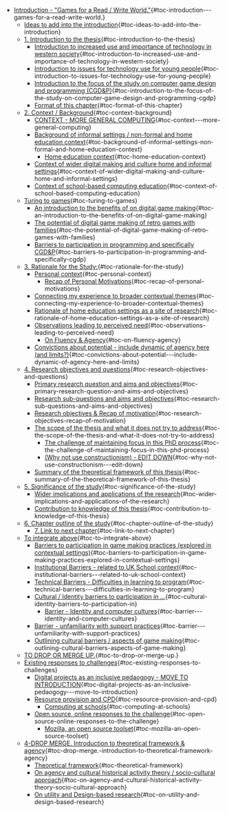 -   [Introduction - "Games for a Read / Write
    World."](#introduction---games-for-a-read-write-world.){#toc-introduction---games-for-a-read-write-world.}
    -   [Ideas to add into the
        introduction](#ideas-to-add-into-the-introduction){#toc-ideas-to-add-into-the-introduction}
    -   [1. Introduction to the
        thesis](#introduction-to-the-thesis){#toc-introduction-to-the-thesis}
        -   [Introduction to increased use and importance of technology
            in western
            society](#introduction-to-increased-use-and-importance-of-technology-in-western-society){#toc-introduction-to-increased-use-and-importance-of-technology-in-western-society}
        -   [Introduction to issues for technology use for young
            people](#introduction-to-issues-for-technology-use-for-young-people){#toc-introduction-to-issues-for-technology-use-for-young-people}
        -   [Introduction to the focus of the study on computer game
            design and programming
            (CGD&P)](#introduction-to-the-focus-of-the-study-on-computer-game-design-and-programming-cgdp){#toc-introduction-to-the-focus-of-the-study-on-computer-game-design-and-programming-cgdp}
        -   [Format of this
            chapter](#format-of-this-chapter){#toc-format-of-this-chapter}
    -   [2. Context /
        Background](#context-background){#toc-context-background}
        -   [CONTEXT - MORE GENERAL
            COMPUTING](#context---more-general-computing){#toc-context---more-general-computing}
        -   [Background of informal settings / non-formal and home
            education
            context](#background-of-informal-settings-non-formal-and-home-education-context){#toc-background-of-informal-settings-non-formal-and-home-education-context}
            -   [Home education
                context](#home-education-context){#toc-home-education-context}
        -   [Context of wider digital making and culture home and
            informal
            settings](#context-of-wider-digital-making-and-culture-home-and-informal-settings){#toc-context-of-wider-digital-making-and-culture-home-and-informal-settings}
        -   [Context of school-based computing
            education](#context-of-school-based-computing-education){#toc-context-of-school-based-computing-education}
    -   [Turing to games](#turing-to-games){#toc-turing-to-games}
        -   [An introduction to the benefits of on digital game
            making](#an-introduction-to-the-benefits-of-on-digital-game-making){#toc-an-introduction-to-the-benefits-of-on-digital-game-making}
        -   [The potential of digital game making of retro games with
            families](#the-potential-of-digital-game-making-of-retro-games-with-families){#toc-the-potential-of-digital-game-making-of-retro-games-with-families}
        -   [Barriers to participation in programming and specifically
            CGD&P](#barriers-to-participation-in-programming-and-specifically-cgdp){#toc-barriers-to-participation-in-programming-and-specifically-cgdp}
    -   [3. Rationale for the
        Study:](#rationale-for-the-study){#toc-rationale-for-the-study}
        -   [Personal context](#personal-context){#toc-personal-context}
            -   [Recap of Personal
                Motivations](#recap-of-personal-motivations){#toc-recap-of-personal-motivations}
        -   [Connecting my experience to broader contextual
            themes](#connecting-my-experience-to-broader-contextual-themes){#toc-connecting-my-experience-to-broader-contextual-themes}
        -   [Rationale of home education settings as a site of
            research](#rationale-of-home-education-settings-as-a-site-of-research){#toc-rationale-of-home-education-settings-as-a-site-of-research}
        -   [Observations leading to perceived
            need](#observations-leading-to-perceived-need){#toc-observations-leading-to-perceived-need}
            -   [On Fluency &
                Agency](#on-fluency-agency){#toc-on-fluency-agency}
        -   [Convictions about potential - include dynamic of agency
            here (and
            limits?)](#convictions-about-potential---include-dynamic-of-agency-here-and-limits){#toc-convictions-about-potential---include-dynamic-of-agency-here-and-limits}
    -   [4. Research objectives and
        questions](#research-objectives-and-questions){#toc-research-objectives-and-questions}
        -   [Primary research question and aims and
            objectives](#primary-research-question-and-aims-and-objectives){#toc-primary-research-question-and-aims-and-objectives}
        -   [Research sub-questions and aims and
            objectives](#research-sub-questions-and-aims-and-objectives){#toc-research-sub-questions-and-aims-and-objectives}
        -   [Research objectives & Recap of
            motivation](#research-objectives-recap-of-motivation){#toc-research-objectives-recap-of-motivation}
        -   [The scope of the thesis and what it does not try to
            address](#the-scope-of-the-thesis-and-what-it-does-not-try-to-address){#toc-the-scope-of-the-thesis-and-what-it-does-not-try-to-address}
            -   [The challenge of maintaining focus in this PhD
                process](#the-challenge-of-maintaining-focus-in-this-phd-process){#toc-the-challenge-of-maintaining-focus-in-this-phd-process}
            -   [(Why not use constructionism) - EDIT
                DOWN](#why-not-use-constructionism---edit-down){#toc-why-not-use-constructionism---edit-down}
        -   [Summary of the theoretical framework of this
            thesis](#summary-of-the-theoretical-framework-of-this-thesis){#toc-summary-of-the-theoretical-framework-of-this-thesis}
    -   [5. Significance of the
        study](#significance-of-the-study){#toc-significance-of-the-study}
        -   [Wider implications and applications of the
            research](#wider-implications-and-applications-of-the-research){#toc-wider-implications-and-applications-of-the-research}
        -   [Contribution to knowledge of this
            thesis](#contribution-to-knowledge-of-this-thesis){#toc-contribution-to-knowledge-of-this-thesis}
    -   [6. Chapter outline of the
        study](#chapter-outline-of-the-study){#toc-chapter-outline-of-the-study}
        -   [7. Link to next
            chapter](#link-to-next-chapter){#toc-link-to-next-chapter}
    -   [To integrate
        above](#to-integrate-above){#toc-to-integrate-above}
        -   [Barriers to participation in game making practices
            (explored in contextual
            settings)](#barriers-to-participation-in-game-making-practices-explored-in-contextual-settings){#toc-barriers-to-participation-in-game-making-practices-explored-in-contextual-settings}
        -   [Institutional Barriers - related to UK School
            context](#institutional-barriers---related-to-uk-school-context){#toc-institutional-barriers---related-to-uk-school-context}
        -   [Technical Barriers - Difficulties in learning to
            program](#technical-barriers---difficulties-in-learning-to-program){#toc-technical-barriers---difficulties-in-learning-to-program}
        -   [Cultural / Identity barriers to participation in
            ...](#cultural-identity-barriers-to-participation-in){#toc-cultural-identity-barriers-to-participation-in}
            -   [Barrier - Identity and computer
                cultures](#barrier---identity-and-computer-cultures){#toc-barrier---identity-and-computer-cultures}
        -   [Barrier - unfamiliarity with support
            practices](#barrier---unfamiliarity-with-support-practices){#toc-barrier---unfamiliarity-with-support-practices}
        -   [Outlining cultural barriers / aspects of game
            making](#outlining-cultural-barriers-aspects-of-game-making){#toc-outlining-cultural-barriers-aspects-of-game-making}
    -   [TO DROP OR MERGE
        UP.](#to-drop-or-merge-up.){#toc-to-drop-or-merge-up.}
    -   [Existing responses to
        challenges](#existing-responses-to-challenges){#toc-existing-responses-to-challenges}
        -   [Digital projects as an inclusive pedaogogy - MOVE TO
            INTRODUCTION](#digital-projects-as-an-inclusive-pedaogogy---move-to-introduction){#toc-digital-projects-as-an-inclusive-pedaogogy---move-to-introduction}
        -   [Resource provision and
            CPD](#resource-provision-and-cpd){#toc-resource-provision-and-cpd}
            -   [Computing at
                schools](#computing-at-schools){#toc-computing-at-schools}
        -   [Open source, online responses to the
            challenge](#open-source-online-responses-to-the-challenge){#toc-open-source-online-responses-to-the-challenge}
            -   [Mozilla, an open source
                toolset](#mozilla-an-open-source-toolset){#toc-mozilla-an-open-source-toolset}
    -   [4-DROP MERGE. Introduction to theoretical framework &
        agency](#drop-merge.-introduction-to-theoretical-framework-agency){#toc-drop-merge.-introduction-to-theoretical-framework-agency}
        -   [Theoretical
            framework](#theoretical-framework){#toc-theoretical-framework}
        -   [On agency and cultural historical activity theory /
            socio-cultural
            approach](#on-agency-and-cultural-historical-activity-theory-socio-cultural-approach){#toc-on-agency-and-cultural-historical-activity-theory-socio-cultural-approach}
        -   [On utility and Design-based
            research](#on-utility-and-design-based-research){#toc-on-utility-and-design-based-research}
